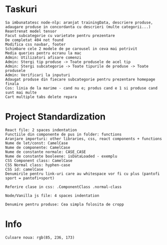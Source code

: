 # Taskuri
    Sa imbunatatesc node-nlp: aranjat trainingData, descriere produse, adaugare produse in concordanta cu descrieri (multe categorii...)
    Reantrenat model tensor
    Facut subcategorie cu varietate pentru prezentare
    De completat 404 not found
    Modifica css navbar, footer
    Schimbare cele 2 modele de pe carousel in ceva mai potrivit
    Media queries pentru ecranu la mac
    Admin: Utilizatori afisare comenzi
    Admin: Stergi tip produse -> Toate produsele de acel tip
    Admin: Stergi subcategorie -> Toate tipurile de produse -> Toate produsele
    Admin: Verificari la inputuri
    Adaugat produse din fiecare subcategorie pentru prezentare homepage finala
    Cos: linia de la marime - cand nu e; produs cand e 1 si produse cand sunt mai multe
    Cart multiple tabs delete repara

    
    


# Project Standardization
    React file: 2 spaces indentation
    Functiile din componente de pus in folder: functions
    Aranjare importuri: other libraries, css, react components + functions
    Nume de let/const: CamelCase
    Nume de componente: CamelCase
    Nume de constante normale: CASE_CASE
    Nume de constante booleene: isDataLoaded - exemplu
    CSS Component class: CamelCase
    CSS Normal class: hyphen-case
    CSS id: camelCase
    Denumirile pentru link-uri care au whitespace vor fi cu plus (pantofi sport = pantofi+sport)

    Referire clase in css: .ComponentClass .normal-class

    Node/Vanilla js file: 4 spaces indentation

    Denumire pentru produse: Cea simpla folosita de cropp

# Info
    Culoare noua: rgb(85, 236, 173)